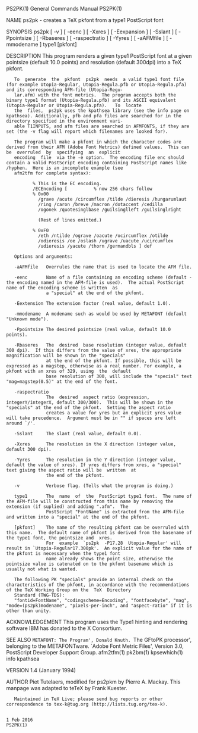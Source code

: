 PS2PK(1)                                                                         General Commands Manual                                                                         PS2PK(1)

NAME
       ps2pk - creates a TeX pkfont from a type1 PostScript font

SYNOPSIS
       ps2pk [ -v ] [ -eenc ] [ -Xxres ] [ -Eexpansion ] [ -Sslant  ] [ -Ppointsize ] [ -Rbaseres ] [ -raspectratio  ] [ -Yyres ] [ -aAFMfile ] [ -mmodename ] type1 [pkfont]

DESCRIPTION
       This program renders a given type1 PostScript font at a given pointsize (default 10.0 points) and resolution (default 300dpi) into a TeX pkfont.

       To  generate  the  pkfont  ps2pk  needs  a valid type1 font file (for example Utopia-Regular, Utopia-Regula.pfb or Utopia-Regula.pfa) and its corresponding AFM-file (Utopia-Regu‐
       lar.afm) with the font metrics.  The program accepts both the binary type1 format (Utopia-Regula.pfb) and its ASCII equivalent (Utopia-Regular or Utopia-Regula.pfa).   To  locate
       the  files,  ps2pk uses the kpathsea library (see the info page on kpathsea). Additionally, pfb and pfa files are searched for in the directory specified in the environment vari‐
       able T1INPUTS, and afm files are searched in AFMFONTS, if they are set (the -v flag will report which filenames are looked for).

       The program will make a pkfont in which the character codes are derived from their AFM (Adobe Font Metrics) defined values.  This can  be  overruled  by  specifying  an  explicit
       encoding  file  via the -e option.  The encoding file enc should contain a valid PostScript encoding containing PostScript names like /hyphen.  Here is an incomplete example (see
       afm2tfm for complete syntax):

              % This is the EC encoding.
              /ECEncoding [          % now 256 chars follow
              % 0x00
                /grave /acute /circumflex /tilde /dieresis /hungarumlaut
                /ring /caron /breve /macron /dotaccent /cedilla
                /ogonek /quotesinglbase /guilsinglleft /guilsinglright

                (Rest of lines omitted.)

              % 0xF0
                /eth /ntilde /ograve /oacute /ocircumflex /otilde
                /odieresis /oe /oslash /ugrave /uacute /ucircumflex
                /udieresis /yacute /thorn /germandbls ] def

       Options and arguments:

       -aAFMfile   Overrules the name that is used to locate the AFM file.

       -eenc       Name of a file containing an encoding scheme (default - the encoding named in the AFM-file is used).  The actual PostScript name of the encoding scheme is written  as
                   a "special" at the end of the pkfont.

       -Eextension The extension factor (real value, default 1.0).

       -mmodename  A modename such as would be used by METAFONT (default "Unknown mode").

       -Ppointsize The desired pointsize (real value, default 10.0 points).

       -Rbaseres   The  desired  base resolution (integer value, default 300 dpi).  If this differs from the value of xres, the appropriate magnification will be shown in the "specials"
                   at the end of the pkfont. If possible, this will be expressed as a magstep, otherwise as a real number. For example, a pkfont with an xres of 329, using  the  default
                   base resolution of 300, will include the "special" text "mag=magstep(0.5)" at the end of the font.

       -raspectratio
                   The  desired  aspect ratio (expression, integerY/integerX, default 300/300).  This will be shown in the "specials" at the end of the pkfont.  Setting the aspect ratio
                   creates a value for yres but an explicit yres value will take precedence.  Argument must be in "" if spaces are left around `/'.

       -Sslant     The slant (real value, default 0.0).

       -Xxres      The resolution in the X direction (integer value, default 300 dpi).

       -Yyres      The resolution in the Y direction (integer value, default the value of xres). If yres differs from xres, a "special" text giving the aspect ratio will be  written  at
                   the end of the pkfont.

       -v          Verbose flag. (Tells what the program is doing.)

       type1       The  name  of  the  PostScript type1 font.  The name of the AFM-file will be constructed from this name by removing the extension (if suplied) and adding ".afm".  The
                   PostScript "FontName" is extracted from the AFM-file and written into a "special" at the end of the pkfont.

       [pkfont]    The name of the resulting pkfont can be overruled with this name.  The default name of pkfont is derived from the basename of the type1 font, the pointsize and  xres.
                   For  example  `ps2pk  -P17.28  Utopia-Regular' will result in `Utopia-Regular17.300pk'.  An explicit value for the name of the pkfont is necessary when the type1 font
                   name already shows the point size, otherwise the pointsize value is catenated on to the pkfont basename which is usually not what is wanted.

       The following PK "specials" provide an internal check on the characteristics of the pkfont, in accordance with the recommendations of the TeX Working Group on the  TeX  Directory
       Standard (TWG-TDS):
       "fontid=FontName", "codingscheme=Encoding", "fontfacebyte", "mag", "mode=(ps2pk)modename", "pixels-per-inch", and "aspect-ratio" if it is other than unity.

ACKNOWLEDGEMENT
       This program uses the Type1 hinting and rendering software IBM has donated to the X Consortium.

SEE ALSO
       `METAFONT: The Program', Donald Knuth.
       `The GFtoPK processor', belonging to the METAFONTware.
       `Adobe Font Metric Files', Version 3.0, PostScript Developer
       Support Group.
       afm2tfm(1)
       pk2bm(1)
       kpsewhich(1)
       info kpathsea

VERSION
       1.4 (January 1994)

AUTHOR
       Piet Tutelaers, modified for ps2pkm by Pierre A. Mackay.  This manpage was adapted to teTeX by Frank Kuester.

       Maintained in TeX Live; please send bug reports or other correspondence to tex-k@tug.org (http://lists.tug.org/tex-k).

                                                                                        1 Feb 2016                                                                               PS2PK(1)
